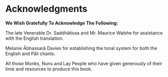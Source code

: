 # Acknowledgments

**We Wish Gratefully To Acknowledge The Following:**

The late Venerable Dr. Saddhātissa and Mr. Maurice Walshe for assistance
with the English translation.

Melanie Ābhassarā Davies for establishing the tonal system for both the
English and Pāli chants.

All those Monks, Nuns and Lay People who have given generously of their
time and resources to produce this book.
